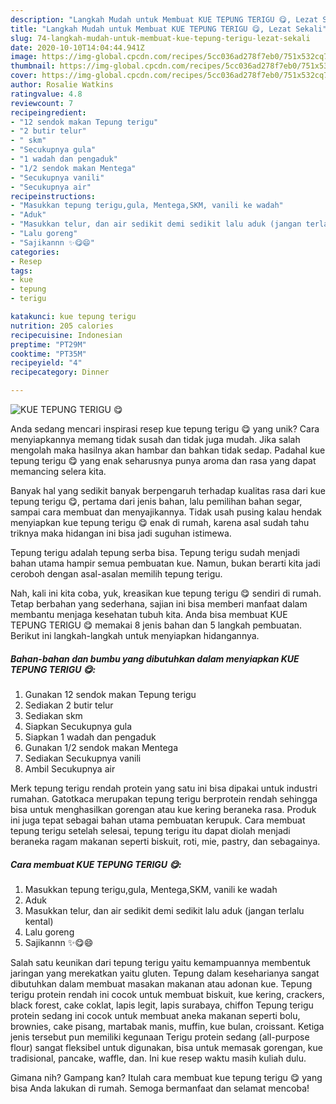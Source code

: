 ```yaml
---
description: "Langkah Mudah untuk Membuat KUE TEPUNG TERIGU 😋, Lezat Sekali"
title: "Langkah Mudah untuk Membuat KUE TEPUNG TERIGU 😋, Lezat Sekali"
slug: 74-langkah-mudah-untuk-membuat-kue-tepung-terigu-lezat-sekali
date: 2020-10-10T14:04:44.941Z
image: https://img-global.cpcdn.com/recipes/5cc036ad278f7eb0/751x532cq70/kue-tepung-terigu-😋-foto-resep-utama.jpg
thumbnail: https://img-global.cpcdn.com/recipes/5cc036ad278f7eb0/751x532cq70/kue-tepung-terigu-😋-foto-resep-utama.jpg
cover: https://img-global.cpcdn.com/recipes/5cc036ad278f7eb0/751x532cq70/kue-tepung-terigu-😋-foto-resep-utama.jpg
author: Rosalie Watkins
ratingvalue: 4.8
reviewcount: 7
recipeingredient:
- "12 sendok makan Tepung terigu"
- "2 butir telur"
- " skm"
- "Secukupnya gula"
- "1 wadah dan pengaduk"
- "1/2 sendok makan Mentega"
- "Secukupnya vanili"
- "Secukupnya air"
recipeinstructions:
- "Masukkan tepung terigu,gula, Mentega,SKM, vanili ke wadah"
- "Aduk"
- "Masukkan telur, dan air sedikit demi sedikit lalu aduk (jangan terlalu kental)"
- "Lalu goreng"
- "Sajikannn ✨😋😄"
categories:
- Resep
tags:
- kue
- tepung
- terigu

katakunci: kue tepung terigu 
nutrition: 205 calories
recipecuisine: Indonesian
preptime: "PT29M"
cooktime: "PT35M"
recipeyield: "4"
recipecategory: Dinner

---
```



![KUE TEPUNG TERIGU 😋](https://img-global.cpcdn.com/recipes/5cc036ad278f7eb0/751x532cq70/kue-tepung-terigu-😋-foto-resep-utama.jpg)

Anda sedang mencari inspirasi resep kue tepung terigu 😋 yang unik? Cara menyiapkannya memang tidak susah dan tidak juga mudah. Jika salah mengolah maka hasilnya akan hambar dan bahkan tidak sedap. Padahal kue tepung terigu 😋 yang enak seharusnya punya aroma dan rasa yang dapat memancing selera kita.

Banyak hal yang sedikit banyak berpengaruh terhadap kualitas rasa dari kue tepung terigu 😋, pertama dari jenis bahan, lalu pemilihan bahan segar, sampai cara membuat dan menyajikannya. Tidak usah pusing kalau hendak menyiapkan kue tepung terigu 😋 enak di rumah, karena asal sudah tahu triknya maka hidangan ini bisa jadi suguhan istimewa.

Tepung terigu adalah tepung serba bisa. Tepung terigu sudah menjadi bahan utama hampir semua pembuatan kue. Namun, bukan berarti kita jadi ceroboh dengan asal-asalan memilih tepung terigu.


Nah, kali ini kita coba, yuk, kreasikan kue tepung terigu 😋 sendiri di rumah. Tetap berbahan yang sederhana, sajian ini bisa memberi manfaat dalam membantu menjaga kesehatan tubuh kita. Anda bisa membuat KUE TEPUNG TERIGU 😋 memakai 8 jenis bahan dan 5 langkah pembuatan. Berikut ini langkah-langkah untuk menyiapkan hidangannya.

<!--inarticleads1-->

##### Bahan-bahan dan bumbu yang dibutuhkan dalam menyiapkan KUE TEPUNG TERIGU 😋:

1. Gunakan 12 sendok makan Tepung terigu
1. Sediakan 2 butir telur
1. Sediakan  skm
1. Siapkan Secukupnya gula
1. Siapkan 1 wadah dan pengaduk
1. Gunakan 1/2 sendok makan Mentega
1. Sediakan Secukupnya vanili
1. Ambil Secukupnya air


Merk tepung terigu rendah protein yang satu ini bisa dipakai untuk industri rumahan. Gatotkaca merupakan tepung terigu berprotein rendah sehingga bisa untuk menghasilkan gorengan atau kue kering beraneka rasa. Produk ini juga tepat sebagai bahan utama pembuatan kerupuk. Cara membuat tepung terigu setelah selesai, tepung terigu itu dapat diolah menjadi beraneka ragam makanan seperti biskuit, roti, mie, pastry, dan sebagainya. 

<!--inarticleads2-->

##### Cara membuat KUE TEPUNG TERIGU 😋:

1. Masukkan tepung terigu,gula, Mentega,SKM, vanili ke wadah
1. Aduk
1. Masukkan telur, dan air sedikit demi sedikit lalu aduk (jangan terlalu kental)
1. Lalu goreng
1. Sajikannn ✨😋😄


Salah satu keunikan dari tepung terigu yaitu kemampuannya membentuk jaringan yang merekatkan yaitu gluten. Tepung dalam keseharianya sangat dibutuhkan dalam membuat masakan makanan atau adonan kue. Tepung terigu protein rendah ini cocok untuk membuat biskuit, kue kering, crackers, black forest, cake coklat, lapis legit, lapis surabaya, chiffon Tepung terigu protein sedang ini cocok untuk membuat aneka makanan seperti bolu, brownies, cake pisang, martabak manis, muffin, kue bulan, croissant. Ketiga jenis tersebut pun memiliki kegunaan Terigu protein sedang (all-purpose flour) sangat fleksibel untuk digunakan, bisa untuk memasak gorengan, kue tradisional, pancake, waffle, dan. Ini kue resep waktu masih kuliah dulu. 

Gimana nih? Gampang kan? Itulah cara membuat kue tepung terigu 😋 yang bisa Anda lakukan di rumah. Semoga bermanfaat dan selamat mencoba!
